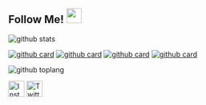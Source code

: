 ## Follow Me! <img src="https://raw.githubusercontent.com/iampavangandhi/iampavangandhi/master/gifs/Hi.gif" width="30px"></h2>

![github stats](https://github-readme-stats.vercel.app/api?username=wival08&show_icons=true&theme=radical)

[![github card](https://github-readme-stats.vercel.app/api/pin/?username=wival08&repo=RPG-BATTLE&theme=gruvbox)](https://github.com/wival08/RPG-Battle)
[![github card](https://github-readme-stats.vercel.app/api/pin/?username=wival08&repo=ResepMakanan&theme=dracula)](https://github.com/AzharRivaldi/ResepMakanan)
[![github card](https://github-readme-stats.vercel.app/api/pin/?username=wival08&repo=Music-Player&theme=highcontrast)](https://github.com/AzharRivaldi/Music-Player)
[![github card](https://github-readme-stats.vercel.app/api/pin/?username=wival08repo=WisataPurwakarta&theme=tokyonight)](https://github.com/AzharRivaldi/WisataPurwakarta)

![github toplang](https://github-readme-stats.vercel.app/api/top-langs/?username=AzharRivaldi&layout=compact&theme=nightowl)



<a href="https://www.instagram.com/ervalsananda" target="_blank"><img src="https://img.shields.io/badge/Instagram-%23E4405F.svg?&style=flat-square&logo=instagram&logoColor=white" height="32px" alt="Instagram"></a>
<a href="https://www.twitter.com/ErvalsaDN" target="_blank"><img src="https://img.shields.io/badge/twitter-%231DA1F2.svg?&style=for-the-badge&logo=twitter&logoColor=white" height="32px" alt="Twitter"></a>

